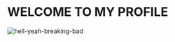 # WELCOME TO MY PROFILE
![hell-yeah-breaking-bad](https://github.com/user-attachments/assets/551a50cd-54bf-4158-a91f-a049ce992542)
